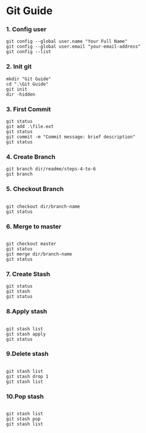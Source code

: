 # Git Guide

### 1. Config user
```
git config --global user.name "Your Full Name"
git config --global user.email "your-email-address"
git config --list
```

### 2. Init git
```
mkdir "Git Guide"
cd ".\Git Guide"
git init
dir -hidden
```

### 3. First Commit
```
git status
git add .\file.ext
git status
git commit -m "Commit message: brief description"
git status
```


### 4. Create Branch
```
git branch dir/readme/steps-4-to-6
git branch

```

### 5. Checkout Branch
```

git checkout dir/branch-name
git status

```

### 6. Merge to master
```

git checkout master
git status
git merge dir/branch-name
git status
```

### 7. Create Stash
```
git status
git stash
git status
```

### 8.Apply stash
```

git stash list
git stash apply
git status
```

### 9.Delete stash
```

git stash list
git stash drop 1
git stash list

```

### 10.Pop stash
```

git stash list
git stash pop
git stash list

```